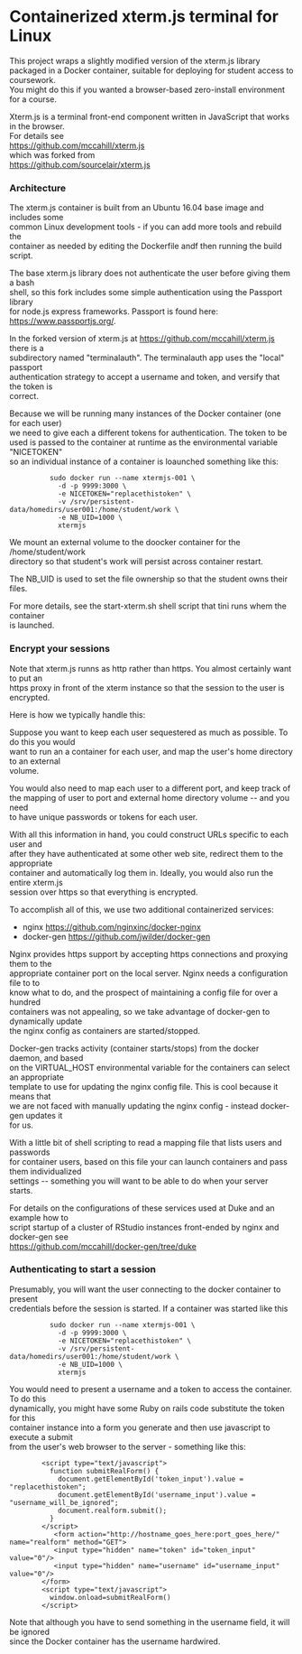 # Containerized xterm.js terminal for Linux


This project wraps a slightly modified version of the xterm.js library  
packaged in a Docker container, suitable for deploying for student access to coursework.  
You might do this if you wanted a browser-based zero-install environment for a course.  

Xterm.js is a terminal front-end component written in JavaScript that works in the browser.  
For details see   
  https://github.com/mccahill/xterm.js   
which was forked from   
  https://github.com/sourcelair/xterm.js   


### Architecture

The xterm.js container is built from an Ubuntu 16.04 base image and includes some  
common Linux development tools - if you can add more tools and rebuild the  
container as needed by editing the Dockerfile andf then running the build script.  

The base xterm.js library does not authenticate the user before giving them a bash  
shell, so this fork includes some simple authentication using the Passport library  
for node.js express frameworks. Passport is found here: https://www.passportjs.org/.  

In the forked version of xterm.js at https://github.com/mccahill/xterm.js there is a  
subdirectory named "terminalauth". The terminalauth app uses the "local" passport  
authentication strategy to accept a username and token, and versify that the token is  
correct.

Because we will be running many instances of the Docker container (one for each user)  
we need to give each a different tokens for authentication. The token to be  
used is passed to the container at runtime as the environmental variable "NICETOKEN"  
so an individual instance of a container is loaunched something like this:  

```
          sudo docker run --name xtermjs-001 \
            -d -p 9999:3000 \
            -e NICETOKEN="replacethistoken" \
            -v /srv/persistent-data/homedirs/user001:/home/student/work \
            -e NB_UID=1000 \
            xtermjs 
```

We mount an external volume to the doocker container for the /home/student/work  
directory so that student's work will persist across container restart.  

The NB_UID is used to set the file ownership so that the student owns their files.  

For more details, see the start-xterm.sh shell script that tini runs whem the container  
is launched.


### Encrypt your sessions


Note that xterm.js runns as http rather than https. You almost certainly want to put an  
https proxy in front of the xterm instance so that the session to the user is encrypted.  

Here is how we typically handle this:

Suppose you want to keep each user sequestered as much as possible. To do this you would  
want to run an a container for each user, and map the user's home directory to an external  
volume. 

You would also need to map each user to a different port, and keep track of  
the mapping of user to port and external home directory volume -- and you need  
to have unique passwords or tokens for each user.

With all this information in hand, you could construct URLs specific to each user and  
after they have authenticated at some other web site, redirect them to the appropriate  
container and automatically log them in. Ideally, you would also run the entire xterm.js   
session over https so that everything is encrypted.

To accomplish all of this, we use two additional containerized services:  
- nginx https://github.com/nginxinc/docker-nginx  
- docker-gen https://github.com/jwilder/docker-gen  

Nginx provides https support by accepting https connections and proxying them to the  
appropriate container port on the local server. Nginx needs a configuration file to to  
know what to do, and the prospect of maintaining a config file for over a hundred  
containers was not appealing, so we take advantage of docker-gen to dynamically update  
the nginx config  as containers are started/stopped.  

Docker-gen tracks activity (container starts/stops) from the docker daemon, and based  
on the VIRTUAL_HOST environmental variable for the containers can select an appropriate  
template to use for updating the nginx config file. This is cool because it means that  
we are not faced with manually updating the nginx config - instead docker-gen updates it  
for us.  

With a little bit of shell scripting to read a mapping file that lists users and passwords  
for container users, based on this file your can launch containers and pass them individualized  
settings -- something you will want to be able to do when your server starts. 

For details on the configurations of these services used at Duke and an example how to  
script startup of a cluster of RStudio instances front-ended by nginx and docker-gen see  
https://github.com/mccahill/docker-gen/tree/duke


### Authenticating to start a session

Presumably, you will want the user connecting to the docker container to present  
credentials before the session is started. If a container was started like this  


```
          sudo docker run --name xtermjs-001 \
            -d -p 9999:3000 \
            -e NICETOKEN="replacethistoken" \
            -v /srv/persistent-data/homedirs/user001:/home/student/work \
            -e NB_UID=1000 \
            xtermjs 
```

You would need to present a username and a token to access the container. To do this  
dynamically, you might have some Ruby on rails code substitute the token for this  
container instance into a form you generate and then use javascript to execute a submit  
from the user's web browser to the server - something like this:

```
        <script type="text/javascript">  
          function submitRealForm() {  
            document.getElementById('token_input').value = "replacethistoken";  
            document.getElementById('username_input').value = "username_will_be_ignored";  
            document.realform.submit();  
          }  
        </script>  
           <form action="http://hostname_goes_here:port_goes_here/" name="realform" method="GET">  
           <input type="hidden" name="token" id="token_input" value="0"/>  
           <input type="hidden" name="username" id="username_input" value="0"/>  
        </form>  
        <script type="text/javascript">  
          window.onload=submitRealForm()  
        </script>  
```

Note that although you have to send something in the username field, it will be ignored  
since the Docker container has the username hardwired.



